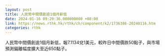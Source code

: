 ```yaml
---
layout: post
title: 人民幣中間價創逾1個月新低
date: 2024-01-16 09:29:36.000000000 +08:00
link: https://news.rthk.hk/rthk/ch/component/k2/1736386-20240116.htm
categories: rthk
---
```


人民幣中間價創逾1個月新低，報7.1134兌1美元，較昨日中間價跌50點子，與市場預測偏離幅度擴大至近650點子。
